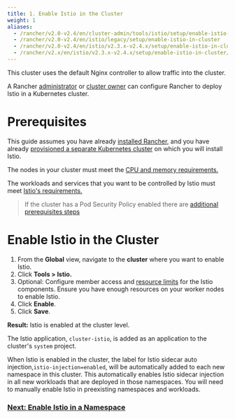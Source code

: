 ```yaml
---
title: 1. Enable Istio in the Cluster
weight: 1
aliases:
  - /rancher/v2.0-v2.4/en/cluster-admin/tools/istio/setup/enable-istio-in-cluster
  - /rancher/v2.0-v2.4/en/istio/legacy/setup/enable-istio-in-cluster
  - /rancher/v2.0-v2.4/en/istio/v2.3.x-v2.4.x/setup/enable-istio-in-cluster
  - /rancher/v2.x/en/istio/v2.3.x-v2.4.x/setup/enable-istio-in-cluster/
---
```


This cluster uses the default Nginx controller to allow traffic into the cluster.

A Rancher [administrator]({{<baseurl>}}/rancher/v2.0-v2.4/en/admin-settings/rbac/global-permissions/) or [cluster owner]({{<baseurl>}}/rancher/v2.0-v2.4/en/admin-settings/rbac/cluster-project-roles/#cluster-roles) can configure Rancher to deploy Istio in a Kubernetes cluster.

# Prerequisites

This guide assumes you have already [installed Rancher,]({{<baseurl>}}/rancher/v2.0-v2.4/en/installation) and you have already [provisioned a separate Kubernetes cluster]({{<baseurl>}}/rancher/v2.0-v2.4/en/cluster-provisioning) on which you will install Istio.

The nodes in your cluster must meet the [CPU and memory requirements.]({{<baseurl>}}/rancher/v2.0-v2.4/en/cluster-admin/tools/istio/resources/)

The workloads and services that you want to be controlled by Istio must meet [Istio's requirements.](https://istio.io/docs/setup/additional-setup/requirements/)

> If the cluster has a Pod Security Policy enabled there are [additional prerequisites steps]({{<baseurl>}}/rancher/v2.0-v2.4/en/cluster-admin/tools/istio/setup/enable-istio-in-cluster/enable-istio-with-psp/)

# Enable Istio in the Cluster

1. From the **Global** view, navigate to the **cluster** where you want to enable Istio.
1. Click **Tools > Istio.**
1. Optional: Configure member access and [resource limits]({{<baseurl>}}/rancher/v2.0-v2.4/en/cluster-admin/tools/istio/resources/) for the Istio components. Ensure you have enough resources on your worker nodes to enable Istio.
1. Click **Enable**.
1. Click **Save**.

**Result:** Istio is enabled at the cluster level.

The Istio application, `cluster-istio`, is added as an application to the cluster's `system` project.

When Istio is enabled in the cluster, the label for Istio sidecar auto injection,`istio-injection=enabled`, will be automatically added to each new namespace in this cluster. This automatically enables Istio sidecar injection in all new workloads that are deployed in those namespaces. You will need to manually enable Istio in preexisting namespaces and workloads.

### [Next: Enable Istio in a Namespace]({{<baseurl>}}/rancher/v2.0-v2.4/en/cluster-admin/tools/istio/setup/enable-istio-in-namespace)
